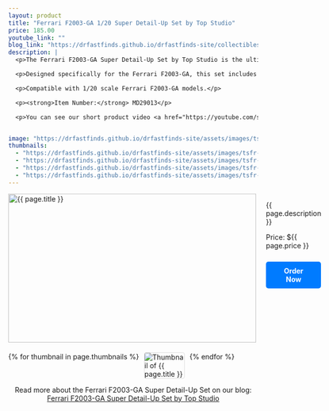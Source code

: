 ```yaml
---
layout: product
title: "Ferrari F2003-GA 1/20 Super Detail-Up Set by Top Studio"
price: 185.00
youtube_link: ""
blog_link: "https://drfastfinds.github.io/drfastfinds-site/collectibles/model%20kits/top%20studio/ferrari/f2003-ga/2024/09/25/ferrari-f2003-ga-super-detail-up-set.html"
description: |
  <p>The Ferrari F2003-GA Super Detail-Up Set by Top Studio is the ultimate enhancement for enthusiasts looking to elevate their Ferrari F2003-GA model to the next level. This premium detail-up set features high-quality components that add realism and precision to your model, ensuring a standout display piece.</p>

  <p>Designed specifically for the Ferrari F2003-GA, this set includes meticulously crafted parts that reflect the intricate details of the original racing car. Perfect for both collectors and hobbyists, this detail-up set will enhance your building experience and the overall appearance of your model.</p>

  <p>Compatible with 1/20 scale Ferrari F2003-GA models.</p>

  <p><strong>Item Number:</strong> MD29013</p>

  <p>You can see our short product video <a href="https://youtube.com/shorts/SlHZOCqdltk?feature=share" target="_blank">here</a>.</p>


image: "https://drfastfinds.github.io/drfastfinds-site/assets/images/tsfr.jpg"
thumbnails:
  - "https://drfastfinds.github.io/drfastfinds-site/assets/images/tsfr-1.jpg"
  - "https://drfastfinds.github.io/drfastfinds-site/assets/images/tsfr-2.jpg"
  - "https://drfastfinds.github.io/drfastfinds-site/assets/images/tsfr-3.jpg"
  - "https://drfastfinds.github.io/drfastfinds-site/assets/images/tsfr-4.jpg"
---
```


<div class="product-detail">
    <div class="product-image-box">
        <img class="main-image" src="{{ page.image }}" alt="{{ page.title }}">
    </div>
    <div class="product-text">
        <p>{{ page.description }}</p>
        <p>Price: ${{ page.price }}</p>
        <a href="{{ site.baseurl }}/order" class="buy-now">Order Now</a>
    </div>
</div>

<div class="thumbnail-carousel">
    {% for thumbnail in page.thumbnails %}
    <img class="thumbnail" src="{{ thumbnail }}" alt="Thumbnail of {{ page.title }}">
    {% endfor %}
</div>

<div style="text-align: center;">
    <p>Read more about the Ferrari F2003-GA Super Detail-Up Set on our blog: 
        <a href="https://drfastfinds.github.io/drfastfinds-site/collectibles/model%20kits/top%20studio/ferrari/f2003-ga/2024/09/25/ferrari-f2003-ga-super-detail-up-set.html" target="_blank">Ferrari F2003-GA Super Detail-Up Set by Top Studio</a>
    </p>
</div>

<style>
.product-detail {
    display: flex;
    align-items: flex-start;
    gap: 20px;
    margin-bottom: 20px;
}

.product-image-box {
    flex-shrink: 0;
    width: 500px; 
    height: 300px; 
    overflow: hidden; 
}

.main-image {
    width: 100%; 
    height: 100%; 
    object-fit: contain; 
    display: block;
}

.product-text {
    max-width: 400px;
    flex-grow: 1;
}

.thumbnail-carousel {
    margin-top: 20px;
    display: flex;
    flex-wrap: wrap; 
    gap: 10px;
    justify-content: flex-start;
}

.thumbnail {
    max-width: 80px;
    cursor: pointer;
    border: 1px solid #ddd;
    border-radius: 4px;
}

.buy-now {
    display: inline-block;
    padding: 10px 20px;
    margin-top: 10px;
    background-color: #007bff;
    color: #fff;
    text-decoration: none;
    border-radius: 5px;
    font-weight: bold;
    text-align: center;
}

.buy-now:hover {
    background-color: #0056b3;
}
</style>

<script>
document.addEventListener('DOMContentLoaded', function() {
    const mainImage = document.querySelector('.main-image');
    const thumbnails = document.querySelectorAll('.thumbnail');

    thumbnails.forEach(thumbnail => {
        thumbnail.addEventListener('click', function() {
            mainImage.src = this.src;
        });
    });
});
</script>
